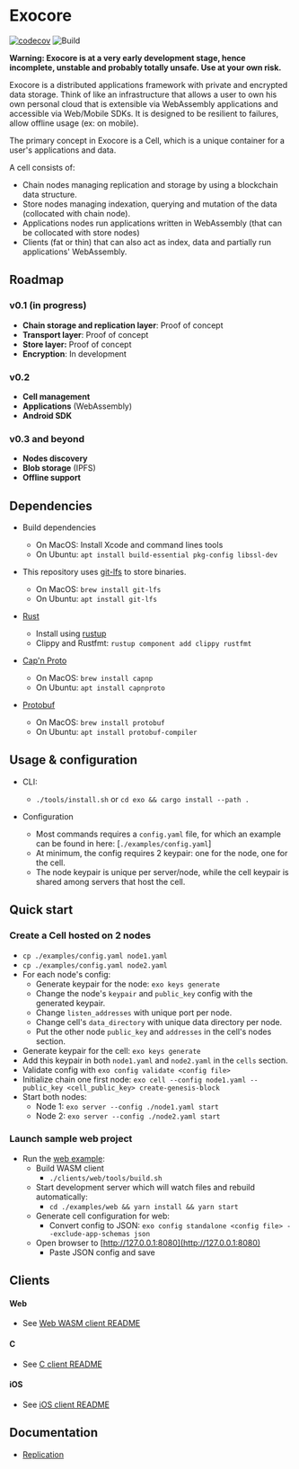 # Exocore
[![codecov](https://codecov.io/gh/appaquet/exocore/branch/master/graph/badge.svg?token=OKZAHfPlaP)](https://codecov.io/gh/appaquet/exocore)
![Build](https://github.com/appaquet/exocore/workflows/Push%20tester/badge.svg)

**Warning: Exocore is at a very early development stage, hence incomplete, unstable and probably totally unsafe. Use at your own risk.**

Exocore is a distributed applications framework with private and encrypted data storage. Think of like an infrastructure that allows
a user to own his own personal cloud that is extensible via WebAssembly applications and accessible via Web/Mobile SDKs. It is designed 
to be resilient to failures, allow offline usage (ex: on mobile). 

The primary concept in Exocore is a Cell, which is a unique container for a user's applications and data.

A cell consists of:
* Chain nodes managing replication and storage by using a blockchain data structure.
* Store nodes managing indexation, querying and mutation of the data (collocated with chain node).
* Applications nodes run applications written in WebAssembly (that can be collocated with store nodes)
* Clients (fat or thin) that can also act as index, data and partially run applications' WebAssembly.

## Roadmap
### v0.1 (in progress)
* **Chain storage and replication layer**: Proof of concept
* **Transport layer**: Proof of concept
* **Store layer:** Proof of concept
* **Encryption**: In development

### v0.2
* **Cell management**
* **Applications**  (WebAssembly)
* **Android SDK**

### v0.3 and beyond
* **Nodes discovery**
* **Blob storage**  (IPFS)
* **Offline support**


## Dependencies
* Build dependencies
    * On MacOS: Install Xcode and command lines tools
    * On Ubuntu: `apt install build-essential pkg-config libssl-dev`

* This repository uses [git-lfs](https://git-lfs.github.com/) to store binaries.
  * On MacOS: `brew install git-lfs`
  * On Ubuntu: `apt install git-lfs`
    
* [Rust](https://www.rust-lang.org/learn/get-started)
  * Install using [rustup](https://www.rust-lang.org/learn/get-started)
  * Clippy and Rustfmt: `rustup component add clippy rustfmt`
  
* [Cap'n Proto](https://capnproto.org/install.html)
    * On MacOS: `brew install capnp` 
    * On Ubuntu: `apt install capnproto` 

* [Protobuf](https://developers.google.com/protocol-buffers/)
    * On MacOS: `brew install protobuf` 
    * On Ubuntu: `apt install protobuf-compiler` 
    

## Usage & configuration
* CLI:
  * `./tools/install.sh` or `cd exo && cargo install --path .`

* Configuration
    * Most commands requires a `config.yaml` file, for which an example can be found in here: [`./examples/config.yaml`]
    * At minimum, the config requires 2 keypair: one for the node, one for the cell.
    * The node keypair is unique per server/node, while the cell keypair is shared among servers that host the cell.
    
## Quick start

### Create a Cell hosted on 2 nodes
* `cp ./examples/config.yaml node1.yaml`
* `cp ./examples/config.yaml node2.yaml`
* For each node's config:
    * Generate keypair for the node: `exo keys generate`
    * Change the node's `keypair` and `public_key` config with the generated keypair.
    * Change `listen_addresses` with unique port per node.
    * Change cell's `data_directory` with unique data directory per node. 
    * Put the other node `public_key` and `addresses` in the cell's nodes section.
* Generate keypair for the cell: `exo keys generate` 
* Add this keypair in both `node1.yaml` and `node2.yaml` in the `cells` section.
* Validate config with `exo config validate <config file>`
* Initialize chain one first node: `exo cell --config node1.yaml --public_key <cell_public_key> create-genesis-block`
* Start both nodes:
    * Node 1: `exo server --config ./node1.yaml start`
    * Node 2: `exo server --config ./node2.yaml start`

### Launch sample web project
* Run the [web example](./examples/web):
  * Build WASM client
    * `./clients/web/tools/build.sh`
  * Start development server which will watch files and rebuild automatically:
    * `cd ./examples/web && yarn install && yarn start`
  * Generate cell configuration for web:
    * Convert config to JSON: `exo config standalone <config file> --exclude-app-schemas json`
  * Open browser to [http://127.0.0.1:8080](http://127.0.0.1:8080)
    * Paste JSON config and save

## Clients
#### Web
* See [Web WASM client README](./clients/web/README.md)

#### C
* See [C client README](./clients/c/README.md)

#### iOS
* See [iOS client README](./clients/ios/README.md)
  
## Documentation
* [Replication](chain/replication.md)
